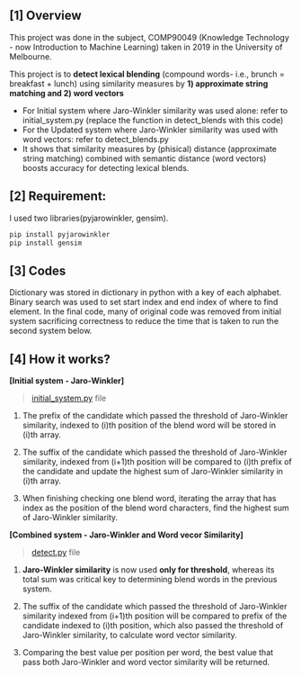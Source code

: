 ## [1] Overview
This project was done in the subject, COMP90049 (Knowledge Technology - now Introduction to Machine Learning) taken in 2019 in the University of Melbourne.

This project is to **detect lexical blending** (compound words- i.e., brunch = breakfast + lunch) using similarity measures by **1) approximate string matching and 2) word vectors**
* For Initial system where Jaro-Winkler similarity was used alone:
        refer to initial_system.py (replace the function in detect_blends with this code)
* For the Updated system where Jaro-Winkler similarity was used with word vectors:
	refer to detect_blends.py 
* It shows that similarity measures by (phisical) distance (approximate string matching) combined with semantic distance (word vectors) boosts accuracy for detecting lexical blends.


## [2] Requirement:
I used two libraries(pyjarowinkler, gensim).
```bash
pip install pyjarowinkler
pip install gensim
```

## [3] Codes
Dictionary was stored in dictionary in python with a key of each alphabet.
Binary search was used to set start index and end index of where to find element.
In the final code, many of original code was removed from initial system sacrificing correctness to reduce the time that is taken to run the second system below. 


## [4] How it works? 

**[Initial system - Jaro-Winkler]**
> [initial_system.py](initial_system.py) file
1. The prefix of the candidate which passed the threshold of Jaro-Winkler similarity, 
indexed to (i)th position of the blend word will be stored in (i)th array.

2. The suffix of the candidate which passed the threshold of Jaro-Winkler similarity, 
indexed from (i+1)th position will be compared to (i)th prefix of the candidate 
and update the highest sum of Jaro-Winkler similarity in (i)th array. 

3. When finishing checking one blend word, iterating the array that has index as the position of the blend word characters, 
find the highest sum of Jaro-Winkler similarity.


**[Combined system - Jaro-Winkler and Word vecor Similarity]**
> [detect.py](detect.py) file
1. **Jaro-Winkler similarity** is now used **only for threshold**, 
whereas its total sum was critical key to determining blend words in the previous system. 

2. The suffix of the candidate which passed the threshold of Jaro-Winkler similarity 
indexed from (i+1)th position will be compared to prefix of the candidate indexed to (i)th position, 
which also passed the threshold of Jaro-Winkler similarity, to calculate word vector similarity.

3. Comparing the best value per position per word, the best value that pass both Jaro-Winkler and word vector similarity will be returned.
